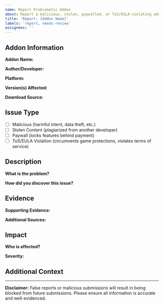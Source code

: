 ```yaml
---
name: Report Problematic Addon
about: Report a malicious, stolen, paywalled, or ToS/EULA-violating addon
title: 'Report: [Addon Name]'
labels: 'report, needs-review'
assignees: ''
---
```


## Addon Information

**Addon Name:**  
<!-- The exact name of the addon as it appears in-game -->

**Author/Developer:**  
<!-- The author name as shown in the addon manager -->

**Platform:**  
<!-- Select one: PC / Console / Both -->

**Version(s) Affected:**  
<!-- Specific version numbers, or write "All versions" if applicable -->

**Download Source:**  
<!-- Where can this addon be found? (e.g., ESOUI.com link, in-game addon manager) -->

## Issue Type

<!-- Check all that apply -->
- [ ] Malicious (harmful intent, data theft, etc.)
- [ ] Stolen Content (plagiarized from another developer)
- [ ] Paywall (locks features behind payment)
- [ ] ToS/EULA Violation (circumvents game protections, violates terms of service)

## Description

**What is the problem?**  
<!-- Provide a clear and detailed description of the issue -->

**How did you discover this issue?**  
<!-- Describe how you found out about this problem -->

## Evidence

**Supporting Evidence:**  
<!-- Provide links, screenshots, code snippets, or other evidence that supports your report -->

**Additional Sources:**  
<!-- Any forum posts, discussions, or other community reports about this addon -->

## Impact

**Who is affected?**  
<!-- Describe which users are impacted (all users, specific platforms, etc.) -->

**Severity:**  
<!-- How serious is this issue? (Minor / Moderate / Severe / Critical) -->

## Additional Context

<!-- Add any other context, screenshots, or information that might be helpful -->

---

**Disclaimer:** False reports or malicious submissions will result in being blocked from future submissions. Please ensure all information is accurate and well-evidenced.


